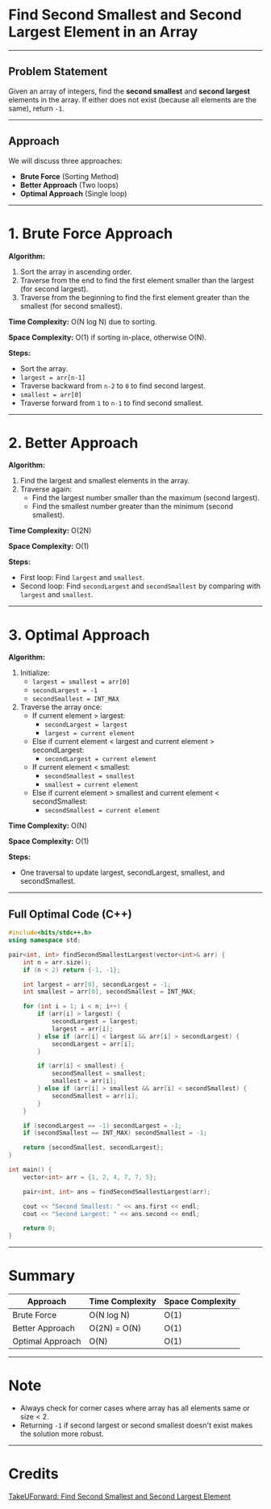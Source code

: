 # Find Second Smallest and Second Largest Element in an Array

---

## Problem Statement

Given an array of integers, find the **second smallest** and **second largest** elements in the array.
If either does not exist (because all elements are the same), return `-1`.

---

## Approach

We will discuss three approaches:

- **Brute Force** (Sorting Method)
- **Better Approach** (Two loops)
- **Optimal Approach** (Single loop)

---

# 1. Brute Force Approach

**Algorithm:**

1. Sort the array in ascending order.
2. Traverse from the end to find the first element smaller than the largest (for second largest).
3. Traverse from the beginning to find the first element greater than the smallest (for second smallest).

**Time Complexity:** O(N log N) due to sorting.

**Space Complexity:** O(1) if sorting in-place, otherwise O(N).

**Steps:**

- Sort the array.
- `largest = arr[n-1]`
- Traverse backward from `n-2` to `0` to find second largest.
- `smallest = arr[0]`
- Traverse forward from `1` to `n-1` to find second smallest.

---

# 2. Better Approach

**Algorithm:**

1. Find the largest and smallest elements in the array.
2. Traverse again:
   - Find the largest number smaller than the maximum (second largest).
   - Find the smallest number greater than the minimum (second smallest).

**Time Complexity:** O(2N)

**Space Complexity:** O(1)

**Steps:**

- First loop: Find `largest` and `smallest`.
- Second loop: Find `secondLargest` and `secondSmallest` by comparing with `largest` and `smallest`.

---

# 3. Optimal Approach

**Algorithm:**

1. Initialize:
   - `largest = smallest = arr[0]`
   - `secondLargest = -1`
   - `secondSmallest = INT_MAX`
2. Traverse the array once:
   - If current element > largest:
     - `secondLargest = largest`
     - `largest = current element`
   - Else if current element < largest and current element > secondLargest:
     - `secondLargest = current element`
   - If current element < smallest:
     - `secondSmallest = smallest`
     - `smallest = current element`
   - Else if current element > smallest and current element < secondSmallest:
     - `secondSmallest = current element`

**Time Complexity:** O(N)

**Space Complexity:** O(1)

**Steps:**

- One traversal to update largest, secondLargest, smallest, and secondSmallest.

---

## Full Optimal Code (C++)

```cpp
#include<bits/stdc++.h>
using namespace std;

pair<int, int> findSecondSmallestLargest(vector<int>& arr) {
    int n = arr.size();
    if (n < 2) return {-1, -1};

    int largest = arr[0], secondLargest = -1;
    int smallest = arr[0], secondSmallest = INT_MAX;

    for (int i = 1; i < n; i++) {
        if (arr[i] > largest) {
            secondLargest = largest;
            largest = arr[i];
        } else if (arr[i] < largest && arr[i] > secondLargest) {
            secondLargest = arr[i];
        }

        if (arr[i] < smallest) {
            secondSmallest = smallest;
            smallest = arr[i];
        } else if (arr[i] > smallest && arr[i] < secondSmallest) {
            secondSmallest = arr[i];
        }
    }

    if (secondLargest == -1) secondLargest = -1;
    if (secondSmallest == INT_MAX) secondSmallest = -1;

    return {secondSmallest, secondLargest};
}

int main() {
    vector<int> arr = {1, 2, 4, 7, 7, 5};

    pair<int, int> ans = findSecondSmallestLargest(arr);

    cout << "Second Smallest: " << ans.first << endl;
    cout << "Second Largest: " << ans.second << endl;

    return 0;
}
```

---

# Summary

| Approach         | Time Complexity | Space Complexity |
| ---------------- | --------------- | ---------------- |
| Brute Force      | O(N log N)      | O(1)             |
| Better Approach  | O(2N) = O(N)    | O(1)             |
| Optimal Approach | O(N)            | O(1)             |

---

# Note

- Always check for corner cases where array has all elements same or size < 2.
- Returning `-1` if second largest or second smallest doesn't exist makes the solution more robust.

---

# Credits

[TakeUForward: Find Second Smallest and Second Largest Element](https://takeuforward.org/data-structure/find-second-smallest-and-second-largest-element-in-an-array/)
